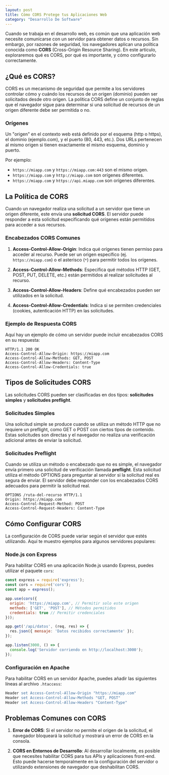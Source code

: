 ```yaml
---
layout: post
title: Cómo CORS Protege tus Aplicaciones Web
category: "Desarrollo De Software"
---
```


Cuando se trabaja en el desarrollo web, es común que una aplicación web necesite comunicarse con un servidor para obtener datos o recursos. Sin embargo, por razones de seguridad, los navegadores aplican una política conocida como **CORS** (Cross-Origin Resource Sharing). En este artículo, exploraremos qué es CORS, por qué es importante, y cómo configurarlo correctamente.

## ¿Qué es CORS?

CORS es un mecanismo de seguridad que permite a los servidores controlar cómo y cuándo los recursos de un origen (dominio) pueden ser solicitados desde otro origen. La política CORS define un conjunto de reglas que el navegador sigue para determinar si una solicitud de recursos de un origen diferente debe ser permitida o no.

### Orígenes

Un "origen" en el contexto web está definido por el esquema (http o https), el dominio (ejemplo.com), y el puerto (80, 443, etc.). Dos URLs pertenecen al mismo origen si tienen exactamente el mismo esquema, dominio y puerto.

Por ejemplo:
- `https://miapp.com` y `https://miapp.com:443` son el mismo origen.
- `https://miapp.com` y `http://miapp.com` son orígenes diferentes.
- `https://miapp.com` y `https://api.miapp.com` son orígenes diferentes.

## La Política de CORS

Cuando un navegador realiza una solicitud a un servidor que tiene un origen diferente, este envía una **solicitud CORS**. El servidor puede responder a esta solicitud especificando qué orígenes están permitidos para acceder a sus recursos.

### Encabezados CORS Comunes

1. **Access-Control-Allow-Origin**: Indica qué orígenes tienen permiso para acceder al recurso. Puede ser un origen específico (ej. `https://miapp.com`) o el asterisco (`*`) para permitir todos los orígenes.
   
2. **Access-Control-Allow-Methods**: Especifica qué métodos HTTP (GET, POST, PUT, DELETE, etc.) están permitidos al realizar solicitudes al recurso.

3. **Access-Control-Allow-Headers**: Define qué encabezados pueden ser utilizados en la solicitud.

4. **Access-Control-Allow-Credentials**: Indica si se permiten credenciales (cookies, autenticación HTTP) en las solicitudes.

### Ejemplo de Respuesta CORS

Aquí hay un ejemplo de cómo un servidor puede incluir encabezados CORS en su respuesta:

```http
HTTP/1.1 200 OK
Access-Control-Allow-Origin: https://miapp.com
Access-Control-Allow-Methods: GET, POST
Access-Control-Allow-Headers: Content-Type
Access-Control-Allow-Credentials: true
```

## Tipos de Solicitudes CORS

Las solicitudes CORS pueden ser clasificadas en dos tipos: **solicitudes simples** y **solicitudes preflight**.

### Solicitudes Simples

Una solicitud simple se produce cuando se utiliza un método HTTP que no requiere un preflight, como GET o POST con ciertos tipos de contenido. Estas solicitudes son directas y el navegador no realiza una verificación adicional antes de enviar la solicitud.

### Solicitudes Preflight

Cuando se utiliza un método o encabezado que no es simple, el navegador envía primero una solicitud de verificación llamada **preflight**. Esta solicitud utiliza el método OPTIONS para preguntar al servidor si la solicitud real es segura de enviar. El servidor debe responder con los encabezados CORS adecuados para permitir la solicitud real.

```http
OPTIONS /ruta-del-recurso HTTP/1.1
Origin: https://miapp.com
Access-Control-Request-Method: POST
Access-Control-Request-Headers: Content-Type
```

## Cómo Configurar CORS

La configuración de CORS puede variar según el servidor que estés utilizando. Aquí te muestro ejemplos para algunos servidores populares:

### Node.js con Express

Para habilitar CORS en una aplicación Node.js usando Express, puedes utilizar el paquete `cors`:

```javascript
const express = require('express');
const cors = require('cors');
const app = express();

app.use(cors({
  origin: 'https://miapp.com', // Permitir solo este origen
  methods: ['GET', 'POST'], // Métodos permitidos
  credentials: true // Permitir credenciales
}));

app.get('/api/datos', (req, res) => {
  res.json({ mensaje: 'Datos recibidos correctamente' });
});

app.listen(3000, () => {
  console.log('Servidor corriendo en http://localhost:3000');
});
```

### Configuración en Apache

Para habilitar CORS en un servidor Apache, puedes añadir las siguientes líneas al archivo `.htaccess`:

```apache
Header set Access-Control-Allow-Origin "https://miapp.com"
Header set Access-Control-Allow-Methods "GET, POST"
Header set Access-Control-Allow-Headers "Content-Type"
```

## Problemas Comunes con CORS

1. **Error de CORS**: Si el servidor no permite el origen de la solicitud, el navegador bloqueará la solicitud y mostrará un error de CORS en la consola.

2. **CORS en Entornos de Desarrollo**: Al desarrollar localmente, es posible que necesites habilitar CORS para tus APIs y aplicaciones front-end. Esto puede hacerse temporalmente en la configuración del servidor o utilizando extensiones de navegador que deshabilitan CORS.